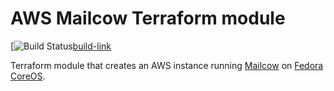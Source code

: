 # AWS Mailcow Terraform module

[![Build Status][build-badge][build-link]

[build-badge]: https://cloud.drone.io/api/badges/nsmith5/terraform-aws-mailcow/status.svg
[build-link]: https://cloud.drone.io/nsmith5/terraform-aws-mailcow

Terraform module that creates an AWS instance running [Mailcow][mailcow] on
[Fedora CoreOS][fcos].

[mailcow]: https://mailcow.email/
[fcos]: https://docs.fedoraproject.org/en-US/fedora-coreos/
